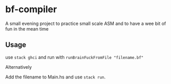 # bf-compiler

A small evening project to practice small scale ASM and to have a wee bit of fun in the mean time

## Usage
use `stack ghci` and run with `runBrainFuckFromFile "filename.bf"`

Alternatively 

Add the filename to Main.hs and use `stack run`.
